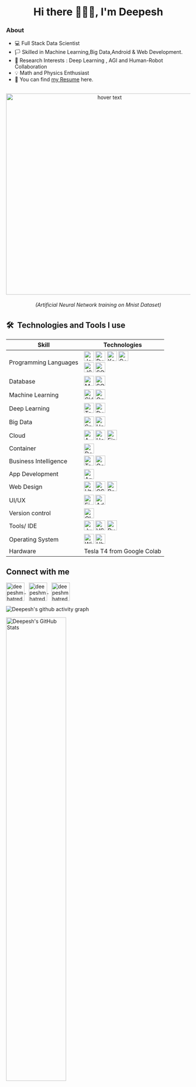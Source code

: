 <h1 align="center">Hi there 🙋🏼‍♂️, I'm Deepesh</h1>

### About 
- 💻 Full Stack Data Scientist
- 🏳 Skilled in Machine Learning,Big Data,Android & Web Development.
- 🔭 Research Interests : Deep Learning , AGI and Human-Robot Collaboration
- 💡 Math and Physics Enthusiast 
- 📃 You can find [my Resume](https://drive.google.com/file/d/1gGV1xqJH66Jc6GqubKA0OC0yhgLCbTqN/view?usp=sharing) here.

##

<p align="center">
  <img src="/Gifs/FearlessBewitchedGrouper-size_restricted.gif" width="550" title="hover text">
  <h6 align="center">(Artificial Neural Network training on Mnist Dataset)</h6>
</p>

##

## 🛠  Technologies and Tools I use

<!---This keeps the images aligned side to side-->
[tech_tools_anchor]: #--

<!---------------------------Table Starts from here --------------------------->

| Skill | Technologies| 
|---|---|
| Programming Languages | [<img src="https://img.shields.io/badge/Java-282C34?logo=java&logoColor=94bbe9" alt="Java logo" title="Java" height="27" />][tech_tools_anchor] [<img src="https://img.shields.io/badge/Python-282C34?logo=python&logoColor=F7DF1E" alt="Python logo" title="Python" height="27" />][tech_tools_anchor] [<img src="https://img.shields.io/badge/Kotlin-282C34?logo=kotlin&logoColor=766DB2" alt="Kotlin logo" title="Kotlin" height="27" />][tech_tools_anchor] [<img src="https://img.shields.io/badge/C++-282C34?logo=cplusplus&logoColor=00599C" alt="C++ logo" title="C++" height="27" />][tech_tools_anchor] <br> [<img src="https://img.shields.io/badge/Javascript-282C34?logo=Javascript&logoColor=F7DF1E" alt="JS logo" title="JS" height="27" />][tech_tools_anchor] [<img src="https://img.shields.io/badge/SQL-282C34?logo=&logoColor=4479A1" alt="SQL logo" title="SQL" height="27" />][tech_tools_anchor] |
| Database | [<img src="https://img.shields.io/badge/MySQL-282C34?logo=MySQL&logoColor=4479A1" alt="MySQL logo" title="MySQL" height="27" />][tech_tools_anchor] [<img src="https://img.shields.io/badge/SQLite-282C34?logo=SQLite&logoColor=003B57" alt="SQLite logo" title="SQLite logo" height="27" />][tech_tools_anchor] |
| Machine Learning | [<img src="https://img.shields.io/badge/Scikit Learn-282C34?logo=scikit-learn&logoColor=F7931EC" alt="Sklearn logo" title="SkLearn" height="27" />][tech_tools_anchor] [<img src="https://img.shields.io/badge/OpenCV-282C34?logo=opencv&logoColor=ff2d23" alt="OpenCv logo" title="OpenCV" height="27" />][tech_tools_anchor] |
| Deep Learning | [<img src="https://img.shields.io/badge/Tensorflow-282C34?logo=Tensorflow&logoColor=FF6F00" alt="Tensorflow logo" title="Tensorflow" height="27" />][tech_tools_anchor] [<img src="https://img.shields.io/badge/Pytorch-282C34?logo=pytorch&logoColor=EE4C2C" alt="Pytorch logo" title="Pytorch" height="27" />][tech_tools_anchor]  |
| Big Data | [<img src="https://img.shields.io/badge/Spark-282C34?logo=apache-spark&logoColor=E25A1C" alt="Spark logo" title="Spark" height="27" />][tech_tools_anchor]  [<img src="https://img.shields.io/badge/Hadoop-282C34?logo=apache-hive&logoColor=FDEE21" alt="Hadoop logo" title="Hadoop" height="27" />][tech_tools_anchor] |
| Cloud | [<img src="https://img.shields.io/badge/AWS-282C34?logo=Amazon AWS&logoColor=#FF9900" alt="AWS logo" title="AWS" height="27" />][tech_tools_anchor] [<img src="https://img.shields.io/badge/Heroku-282C34?logo=Heroku&logoColor=#6e0cf7" alt="Heroku logo" title="Heroku" height="27" />][tech_tools_anchor] [<img src="https://img.shields.io/badge/Firebase-282C34?logo=Firebase&logoColor=FFCA28" alt="Firebase logo" title="Firebase" height="27" />][tech_tools_anchor] |
| Container | [<img src="https://img.shields.io/badge/Docker-282C34?logo=Docker&logoColor=2496ED" alt="Docker logo" title="Docker" height="27" />][tech_tools_anchor] |
| Business Intelligence | [<img src="https://img.shields.io/badge/Tableau-282C34?logo=Tableau&logoColor=E97627" alt="Tableau logo" title="Tableau" height="27" />][tech_tools_anchor] [<img src="https://img.shields.io/badge/Google Analytics-282C34?logo=Google Analytics&logoColor=E37400" alt="Google Analytics" title="Google Analytics" height="27" />][tech_tools_anchor] |
| App Development | [<img src="https://img.shields.io/badge/Android-282C34?logo=Android&logoColor=3DDC84" alt="Android logo" title="Android" height="27" />][tech_tools_anchor] |
| Web Design | [<img src="https://img.shields.io/badge/HTML-282C34?logo=Html5&logoColor=E34F26" alt="Html logo" title="Html" height="27" />][tech_tools_anchor] [<img src="https://img.shields.io/badge/CSS-282C34?logo=Css3&logoColor=1572B6" alt="CSS logo" title="CSS" height="27" />][tech_tools_anchor] [<img src="https://img.shields.io/badge/React-282C34?logo=React&logoColor=61DAFB" alt="React logo" title="React" height="27" />][tech_tools_anchor] |
| UI/UX | [<img src="https://img.shields.io/badge/Figma-282C34?logo=Figma&logoColor=F24E1E" alt="Figma" title="Figma Logo" height="27" />][tech_tools_anchor] [<img src="https://img.shields.io/badge/AdobeXD-282C34?logo=AdobeXd&logoColor=FF61F6" alt="Adobe XD" title="Adobe XD" height="27" />][tech_tools_anchor] |
| Version control | [<img src="https://img.shields.io/badge/GIT-282C34?logo=Git&logoColor=F05032" alt="GIT" title="Git Logo" height="27" />][tech_tools_anchor] |
| Tools/ IDE | [<img src="https://img.shields.io/badge/Jupyter Notebook-282C34?logo=Jupyter&logoColor=F37626" alt="Jupyter Notebook" title="Jupter Notebook Logo" height="27" />][tech_tools_anchor] [<img src="https://img.shields.io/badge/VS Code-282C34?logo=Visual-studio-Code&logoColor=007ACC" alt="VS Code" title="VS Code Logo" height="27" />][tech_tools_anchor]  [<img src="https://img.shields.io/badge/Pycharm-282C34?logo=Pycharm&logoColor=000000" alt="Pycharm" title="Pycharm Logo" height="27" />][tech_tools_anchor] |
| Operating System | [<img src="https://img.shields.io/badge/Windows-282C34?logo=Windows&logoColor=0078D6" alt="Windows" title="Windows Logo" height="27" />][tech_tools_anchor] [<img src="https://img.shields.io/badge/Ubuntu-282C34?logo=Ubuntu&logoColor=E95420" alt="Ubuntu" title="Ubuntu Logo" height="27" />][tech_tools_anchor] |
| Hardware | Tesla T4 from Google Colab |

<!---------------------------Table Ends from here --------------------------->

## Connect with me
<p align="left">
<a href="https://twitter.com/deepeshmhatredm" target="blank">
  <img  width="50" height="50" align="center" src="https://www.vectorlogo.zone/logos/twitter/twitter-tile.svg" alt="deepeshmhatredm" />
  </a>
  &nbsp;
  <a href="https://mail.google.com/mail/?view=cm&source=mailto&to=[deepeshmhatre133@gmail.com]" target="blank">
  <img width="50" height="50" align="center" src="https://www.vectorlogo.zone/logos/gmail/gmail-tile.svg" alt="deepeshmhatredm" />
  </a>
  &nbsp;
  <a href="https://www.linkedin.com/in/deepeshdm/" target="blank">
  <img  width="50" height="50" align="center" src="https://www.vectorlogo.zone/logos/linkedin/linkedin-tile.svg" alt="deepeshmhatredm" />
  </a>
</p>

<!-- Refer - https://github.com/Ashutosh00710/github-readme-activity-graph -->
![Deepesh's github activity graph](https://activity-graph.herokuapp.com/graph?username=deepeshdm&theme=rogue)

<a href="https://github.com/deepeshdm">
  <img align="center" src="https://github-readme-stats.vercel.app/api?username=deepeshdm&show_icons=true&line_height=33&count_private=true&title_color=ffffff&text_color=c9cacc&icon_color=2bbc8a&bg_color=1d1f21" alt="Deepesh's GitHub Stats" width="57%" />
</a>


<h6>Disclaimer : The Images and Gifs used belong to their respective owners.</h6>
